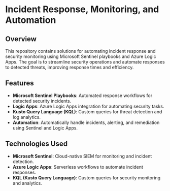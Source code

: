 # Incident Response, Monitoring, and Automation

## Overview
This repository contains solutions for automating incident response and security monitoring using Microsoft Sentinel playbooks and Azure Logic Apps. The goal is to streamline security operations and automate responses to detected threats, improving response times and efficiency.

## Features
- **Microsoft Sentinel Playbooks**: Automated response workflows for detected security incidents.
- **Logic Apps**: Azure Logic Apps integration for automating security tasks.
- **Kusto Query Language (KQL)**: Custom queries for threat detection and log analytics.
- **Automation**: Automatically handle incidents, alerting, and remediation using Sentinel and Logic Apps.

## Technologies Used
- **Microsoft Sentinel**: Cloud-native SIEM for monitoring and incident detection.
- **Azure Logic Apps**: Serverless workflows to automate incident responses.
- **KQL (Kusto Query Language)**: Custom queries for security monitoring and analytics.
